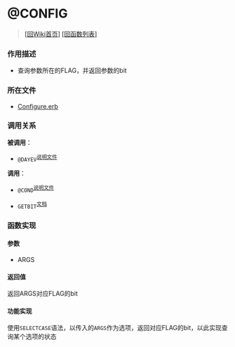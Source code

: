 ﻿# @CONFIG

> [\[回Wiki首页\]](/Wiki) [\[回函数列表\]](/Wiki/function/README.md)

### 作用描述

+ 查询参数所在的FLAG，并返回参数的bit

### 所在文件

+ [Configure.erb](/ERB/Configure.erb#L142-L565)

### 调用关系

**被调用**：

+ `@DAYEV`<sup>[说明文件](/wiki/function/d/dayev.md)</sup>

**调用**：

+ `@COND`<sup>[说明文件](/wiki/function/d/dayev.md)</sup>

+ `GETBIT`<sup>[文档](https://osdn.net/projects/emuera/wiki/excom#h5-GETBIT.20.3C.E6.95.B0.E5.BC.8F.3E.2C.20.3C.E6.95.B0.E5.BC.8F.3E)</sup>

### 函数实现

#### 参数

+ ARGS

#### 返回值

返回ARGS对应FLAG的bit

#### 功能实现

使用`SELECTCASE`语法，以传入的`ARGS`作为选项，返回对应FLAG的bit，以此实现查询某个选项的状态

